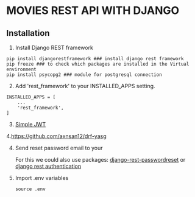 # MOVIES REST API WITH DJANGO 

## Installation

1. Install Django REST framework
```
pip install djangorestframework ### install django rest framework
pip freeze ### to check which packages are installed in the Virtual environment
pip install psycopg2 ### module for postgresql connection
```
2. Add 'rest_framework' to your INSTALLED_APPS setting.
   
```
INSTALLED_APPS = [
    ...
    'rest_framework',
]
```
3. [Simple JWT](https://django-rest-framework-simplejwt.readthedocs.io/en/latest/getting_started.html#installation)

4.https://github.com/axnsan12/drf-yasg 

4. Send reset password email to your
   
   For this we could also use packages: [django-rest-passwordreset](https://github.com/anexia-it/django-rest-passwordreset) or [django rest authentication](https://django-rest-auth.readthedocs.io/en/latest/)

5. Import .env variables
   ```
   source .env
   ```
